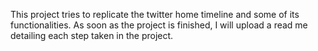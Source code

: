 This project tries to replicate the twitter home timeline and some of its functionalities. As soon as the project is finished, I will upload a read me detailing each step taken in the project.
